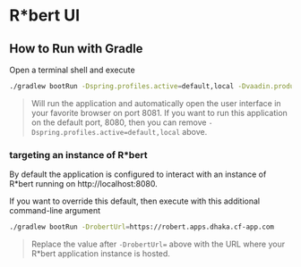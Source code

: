 # R*bert UI

## How to Run with Gradle

Open a terminal shell and execute

```bash
./gradlew bootRun -Dspring.profiles.active=default,local -Dvaadin.productionMode=true
```
> Will run the application and automatically open the user interface in your favorite browser on port 8081.  If you want to run this application on the default port, 8080, then you can remove `-Dspring.profiles.active=default,local` above.

### targeting an instance of R*bert

By default the application is configured to interact with an instance of R*bert running on http://localhost:8080.

If you want to override this default, then execute with this additional command-line argument

```bash
./gradlew bootRun -DrobertUrl=https://robert.apps.dhaka.cf-app.com
```
> Replace the value after `-DrobertUrl=` above with the URL where your R*bert application instance is hosted.
